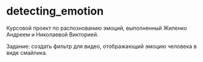 # detecting_emotion

Курсовой проект по распознованию эмоций, выполненный Жиленко Андреем и Николаевой Викторией.

Задание: создать фильтр для видео, отображающий эмоцию человека в виде смайлика. 

